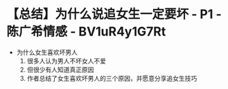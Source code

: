# 【总结】为什么说追女生一定要坏 - P1 - 陈广希情感 - BV1uR4y1G7Rt

-   为什么女生喜欢坏男人
    1.  很多人认为男人不坏女人不爱
    2.  但很少有人知道真正原因
    3.  作者总结了女生喜欢坏男人的三个原因，并愿意分享追女生技巧